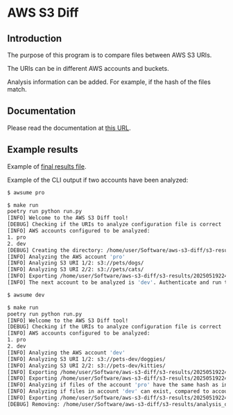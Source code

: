 # AWS S3 Diff

## Introduction

The purpose of this program is to compare files between AWS S3 URIs.

The URIs can be in different AWS accounts and buckets.

Analysis information can be added. For example, if the hash of the files match.

## Documentation

Please read the documentation at [this URL](https://cmoli.es/projects/aws-s3-diff/aws-s3-diff.html).

## Example results

Example of [final results file](https://github.com/CarlosAMolina/aws-s3-diff/blob/main/tests/expected-results/if-queries-with-results/analysis.csv).

Example of the CLI output if two accounts have been analyzed:

```bash
$ awsume pro

$ make run
poetry run python run.py
[INFO] Welcome to the AWS S3 Diff tool!
[DEBUG] Checking if the URIs to analyze configuration file is correct
[INFO] AWS accounts configured to be analyzed:
1. pro
2. dev
[DEBUG] Creating the directory: /home/user/Software/aws-s3-diff/s3-results/20250519224348
[INFO] Analyzing the AWS account 'pro'
[INFO] Analyzing S3 URI 1/2: s3://pets/dogs/
[INFO] Analyzing S3 URI 2/2: s3://pets/cats/
[INFO] Exporting /home/user/Software/aws-s3-diff/s3-results/20250519224348/pro.csv
[INFO] The next account to be analyzed is 'dev'. Authenticate and run the program again

$ awsume dev

$ make run
poetry run python run.py
[INFO] Welcome to the AWS S3 Diff tool!
[DEBUG] Checking if the URIs to analyze configuration file is correct
[INFO] AWS accounts configured to be analyzed:
1. pro
2. dev
[INFO] Analyzing the AWS account 'dev'
[INFO] Analyzing S3 URI 1/2: s3://pets-dev/doggies/
[INFO] Analyzing S3 URI 2/2: s3://pets-dev/kitties/
[INFO] Exporting /home/user/Software/aws-s3-diff/s3-results/20250519224348/dev.csv
[INFO] Exporting /home/user/Software/aws-s3-diff/s3-results/20250519224348/s3-files-all-accounts.csv
[INFO] Analyzing if files of the account 'pro' have the same hash as in account 'dev'
[INFO] Analyzing if files in account 'dev' can exist, compared to account 'pro'
[INFO] Exporting /home/user/Software/aws-s3-diff/s3-results/20250519224348/analysis.csv
[DEBUG] Removing: /home/user/Software/aws-s3-diff/s3-results/analysis_date_time.txt
```
